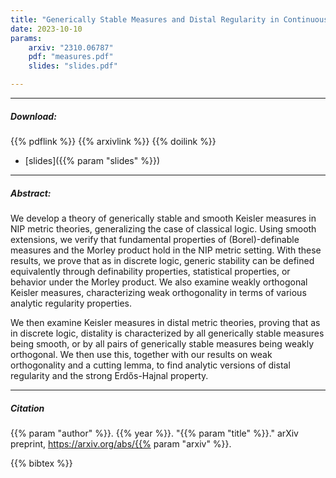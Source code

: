 ```yaml
---
title: "Generically Stable Measures and Distal Regularity in Continuous Logic" 
date: 2023-10-10
params:
    arxiv: "2310.06787"
    pdf: "measures.pdf"
    slides: "slides.pdf"

---
```


---

##### Download:


{{% pdflink %}}
{{% arxivlink %}}
{{% doilink %}}
- [slides]({{% param "slides" %}})

---

##### Abstract:

We develop a theory of generically stable and smooth Keisler measures in NIP metric theories, generalizing the case of classical logic. Using smooth extensions, we verify that fundamental properties of (Borel)-definable measures and the Morley product hold in the NIP metric setting. With these results, we prove that as in discrete logic, generic stability can be defined equivalently through definability properties, statistical properties, or behavior under the Morley product. We also examine weakly orthogonal Keisler measures, characterizing weak orthogonality in terms of various analytic regularity properties.

We then examine Keisler measures in distal metric theories, proving that as in discrete logic, distality is characterized by all generically stable measures being smooth, or by all pairs of generically stable measures being weakly orthogonal. We then use this, together with our results on weak orthogonality and a cutting lemma, to find analytic versions of distal regularity and the strong Erdős-Hajnal property.

---

##### Citation

{{% param "author" %}}. {{% year %}}. "{{% param "title" %}}." arXiv preprint, https://arxiv.org/abs/{{% param "arxiv" %}}.

{{% bibtex %}}